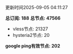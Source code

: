 更新时间2025-09-05 04:11:27

**总订阅: 188**
**总节点: 47566**
- vless节点: 21327
- hysteria2节点: 20

**google ping有效节点: 202**
